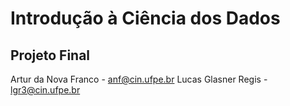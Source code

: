 # Introdução à Ciência dos Dados

## Projeto Final

Artur da Nova Franco - anf@cin.ufpe.br
Lucas Glasner Regis - lgr3@cin.ufpe.br



